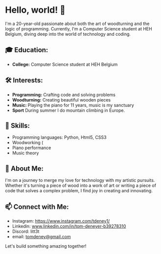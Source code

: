 # Hello, world! 👋

I'm a 20-year-old passionate about both the art of woodturning and the logic of programming. Currently, I'm a Computer Science student at HEH Belgium, diving deep into the world of technology and coding.

## 🎓 Education:
- **College:** Computer Science student at HEH Belgium

## 🛠️ Interests:
- **Programming:** Crafting code and solving problems
- **Woodturning:** Creating beautiful wooden pieces
- **Music:** Playing the piano for 11 years, music is my sanctuary
- **Sport** During summer I do mountain climbing in Europe.

## 🎹 Skills:
- Programming languages: Python, Html5, CSS3
- Woodworking (
- Piano performance
- Music theory

## 🌟 About Me:
I'm on a journey to merge my love for technology with my artistic pursuits. Whether it's turning a piece of wood into a work of art or writing a piece of code that solves a complex problem, I find joy in creating and innovating.

## 📫 Connect with Me:
- Instagram: https://www.instagram.com/tdeney1/
- Linkedin: www.linkedin.com/in/tom-deneyer-b39278310
- Discord: litt3t
- email: tomdeney@gmail.com

Let's build something amazing together!
